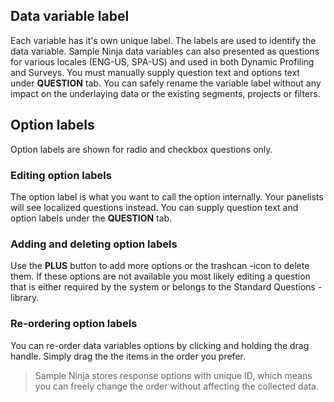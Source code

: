 ## Data variable label
Each variable has it's own unique label. The labels are used to identify the data variable. Sample Ninja data variables can also presented as questions for various locales (ENG-US, SPA-US) and used in both Dynamic Profiling and Surveys. You must manually supply question text and options text under **QUESTION** tab. You can safely rename the variable label without any impact on the underlaying data or the existing segments, projects or filters.

## Option labels
Option labels are shown for radio and checkbox questions only.

### Editing option labels
The option label is what you want to call the option internally. Your panelists will see localized questions instead. You can supply question text and option labels under the **QUESTION** tab. 

### Adding and deleting option labels
Use the **PLUS** button to add more options or the trashcan -icon to delete them. If these options are not available you most likely editing a question that is either required by the system or belongs to the Standard Questions -library.

### Re-ordering option labels
You can re-order data variables options by clicking and holding the drag handle. Simply drag the the items in the order you prefer.

> Sample Ninja stores response options with unique ID, which means you can freely change the order without affecting the collected data.
